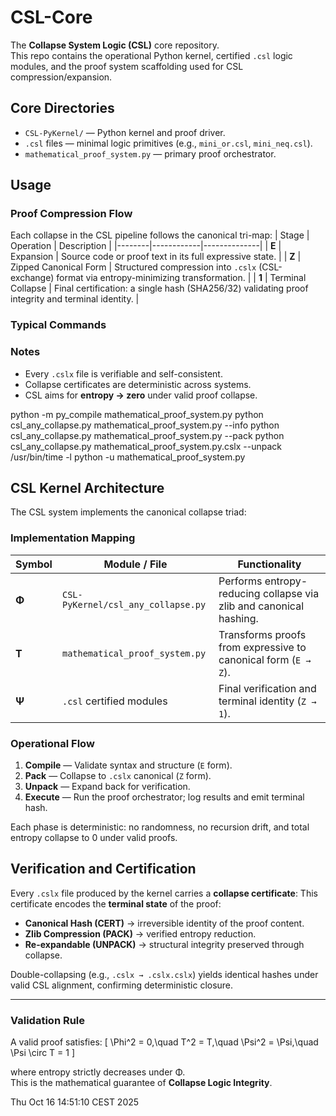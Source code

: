 # CSL-Core

The **Collapse System Logic (CSL)** core repository.  
This repo contains the operational Python kernel, certified `.csl` logic modules, and the proof system scaffolding used for CSL compression/expansion.

## Core Directories
- `CSL-PyKernel/` — Python kernel and proof driver.
- `.csl` files — minimal logic primitives (e.g., `mini_or.csl`, `mini_neq.csl`).
- `mathematical_proof_system.py` — primary proof orchestrator.

## Usage

### Proof Compression Flow

Each collapse in the CSL pipeline follows the canonical tri-map:
| Stage | Operation | Description |
|--------|------------|--------------|
| **E** | Expansion | Source code or proof text in its full expressive state. |
| **Z** | Zipped Canonical Form | Structured compression into `.cslx` (CSL-exchange) format via entropy-minimizing transformation. |
| **1** | Terminal Collapse | Final certification: a single hash (SHA256/32) validating proof integrity and terminal identity. |

### Typical Commands
### Notes
- Every `.cslx` file is verifiable and self-consistent.
- Collapse certificates are deterministic across systems.
- CSL aims for **entropy → zero** under valid proof collapse.

python -m py_compile mathematical_proof_system.py
python csl_any_collapse.py mathematical_proof_system.py --info
python csl_any_collapse.py mathematical_proof_system.py --pack
python csl_any_collapse.py mathematical_proof_system.py.cslx --unpack
/usr/bin/time -l python -u mathematical_proof_system.py

## CSL Kernel Architecture

The CSL system implements the canonical collapse triad:
### Implementation Mapping
| Symbol | Module / File | Functionality |
|---------|----------------|----------------|
| **Φ** | `CSL-PyKernel/csl_any_collapse.py` | Performs entropy-reducing collapse via zlib and canonical hashing. |
| **T** | `mathematical_proof_system.py` | Transforms proofs from expressive to canonical form (`E → Z`). |
| **Ψ** | `.csl` certified modules | Final verification and terminal identity (`Z → 1`). |

### Operational Flow
1. **Compile** — Validate syntax and structure (`E` form).  
2. **Pack** — Collapse to `.cslx` canonical (`Z` form).  
3. **Unpack** — Expand back for verification.  
4. **Execute** — Run the proof orchestrator; log results and emit terminal hash.  

Each phase is deterministic: no randomness, no recursion drift, and total entropy collapse to 0 under valid proofs.


## Verification and Certification

Every `.cslx` file produced by the kernel carries a **collapse certificate**:
This certificate encodes the **terminal state** of the proof:
- **Canonical Hash (CERT)** → irreversible identity of the proof content.
- **Zlib Compression (PACK)** → verified entropy reduction.
- **Re-expandable (UNPACK)** → structural integrity preserved through collapse.

Double-collapsing (e.g., `.cslx → .cslx.cslx`) yields identical hashes under valid CSL alignment, confirming deterministic closure.

---

### Validation Rule
A valid proof satisfies:
\[
\Phi^2 = 0,\quad T^2 = T,\quad \Psi^2 = \Psi,\quad \Psi \circ T = 1
\]

where entropy strictly decreases under Φ.  
This is the mathematical guarantee of **Collapse Logic Integrity**.

Thu Oct 16 14:51:10 CEST 2025
